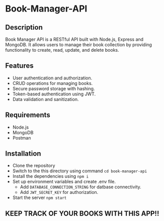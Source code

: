 # Book-Manager-API
## Description
Book Manager API is a RESTful API built with Node.js, Express and MongoDB. It allows users to manage their book collection by providing functionality to create, read, update, and delete books.

## Features
- User authentication and authorization.
- CRUD operations for managing books.
- Secure password storage with hashing.
- Token-based authentication using JWT.
- Data validation and sanitization.

## Requirements
- Node.js
- MongoDB
- Postman

## Installation
- Clone the repository
- Switch to the this directory using command `cd book-manager-api`
- Install the dependencies using `npm i`
- Set up environment variables and create .env file.
  - Add `DATABASE_CONNECTION_STRING` for datbase connectivity.
  - Add `JWT_SECRET_KEY` for authorization.
- Start the server `npm start`

## KEEP TRACK OF YOUR BOOKS WITH THIS APP!!